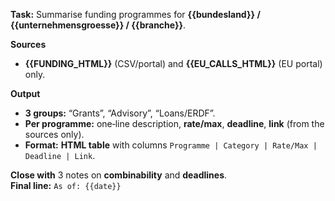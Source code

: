 <!-- File: prompts/foerderprogramme_en.md -->
**Task:** Summarise funding programmes for **{{bundesland}} / {{unternehmensgroesse}} / {{branche}}**.

**Sources**
- **{{FUNDING_HTML}}** (CSV/portal) and **{{EU_CALLS_HTML}}** (EU portal) only.

**Output**
- **3 groups:** “Grants”, “Advisory”, “Loans/ERDF”.
- **Per programme:** one‑line description, **rate/max**, **deadline**, **link** (from the sources only).
- **Format:** **HTML table** with columns `Programme | Category | Rate/Max | Deadline | Link`.

**Close with** 3 notes on **combinability** and **deadlines**.  
**Final line:** `As of: {{date}}`

